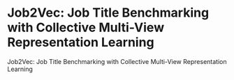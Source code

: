 # Job2Vec: Job Title Benchmarking with Collective Multi-View Representation Learning
Job2Vec: Job Title Benchmarking with Collective Multi-View Representation Learning
